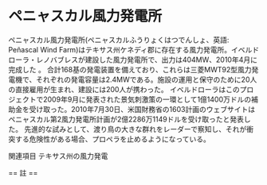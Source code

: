 # ペニャスカル風力発電所

ペニャスカル風力発電所(ペニャスカルふうりょくはつでんしょ、英語: Peñascal Wind Farm)はテキサス州ケネディ郡に存在する風力発電所。イベルドローラ・レノバブレスが建設した風力発電所で、出力は404MW、2010年4月に完成した 。
合計168基の発電装置を備えており、これらは三菱MWT92型風力発電機で、それぞれの発電容量は2.4MWである。施設の運用と保守のために20人の直接雇用が生まれ、建設には200人が携わった。
イベルドローラはこのプロジェクトで2009年9月に発表された景気刺激策の一環として1億1400万ドルの補助金を受け取った。2010年7月30日、米国財務省の1603計画のウェブサイトはペニャスカル第2風力発電所計画が2億2286万1149ドルを受け取ったと発表した。
先進的な試みとして、渡り鳥の大きな群れをレーダーで察知し、それが衝突する危険性がある場合、プロペラを止めるようになっている。

関連項目
テキサス州の風力発電


== 註 ==